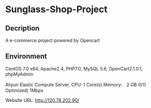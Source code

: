 # Sunglass-Shop-Project

## Decription
A e-commerce project powered by Opencart

## Environment
CentOS 7.0 x64, Apache2.4, PHP7.0, MySQL 5.6, OpenCart2.1.0.1, phpMyAdmin

Aliyun Elastic Compute Server, CPU: 1 Core(s) Memory:　2 GB (I/O Optimized) 1Mbps

Website URL: http://120.78.202.90/
